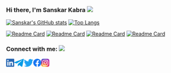 ### Hi there, I'm Sanskar Kabra  <img src="https://tenor.com/view/smile-nick-wilde-zootopia-hello-there-gif-17903828" height="32" />

<!--
**sanskar1306/sanskar1306** is a ✨ _special_ ✨ repository because its `README.md` (this file) appears on your GitHub profile.

Here are some ideas to get you started:

- 🔭 I’m currently working on ...
- 🌱 I’m currently learning ...
- 👯 I’m looking to collaborate on ...
- 🤔 I’m looking for help with ...
- 💬 Ask me about ...
- 📫 How to reach me: ...
- 😄 Pronouns: ...
- ⚡ Fun fact: ...
-->

[![Sanskar's GitHub stats](https://github-readme-stats.vercel.app/api?username=sanskar1306)](https://github.com/sanskar1306/github-readme-stats) [![Top Langs](https://github-readme-stats.vercel.app/api/top-langs/?username=sanskar1306&layout=compact)](https://github.com/sanskar1306)



[![Readme Card](https://github-readme-stats.vercel.app/api/pin/?username=sanskar1306&repo=CineCup)](https://github.com/sanskar1306/CineCup)
[![Readme Card](https://github-readme-stats.vercel.app/api/pin/?username=sanskar1306&repo=catalog)](https://github.com/sanskar1306/catalog)
[![Readme Card](https://github-readme-stats.vercel.app/api/pin/?username=sanskar1306&repo=mausam)](https://github.com/sanskar130/mausam)
[![Readme Card](https://github-readme-stats.vercel.app/api/pin/?username=sanskar1306&repo=ConFusion-app)](https://github.com/sanskar1306/ConFusion-app)



### Connect with me: <img src="https://media.giphy.com/media/LnQjpWaON8nhr21vNW/giphy.gif" height="32">


[<img align="left" alt="Sanskar | LinkedIn" height="22px" src="LinkedIn.png" />][linkedin]
[<img align="left" alt="Sanskar | Telegram" height="22px" src="/Telegram.png" />][telegram]
[<img align="left" alt="Sanskar | Twitter" height="22px" src="/Twitter.png" />][twitter]
[<img align="left" alt="Sanskar | Facebook" height="22px" src="/Facebook.png" />][facebook]
[<img align="left" alt="Sanskar | Instagram" height="22px" src="/Instagram.png" />][instagram]



[linkedin]: https://www.linkedin.com/in/sanskar-kabra-a3a347178/
[telegram]: https://telegram.me/spk1306
[twitter]: https://twitter.com/sans13_k
[facebook]: https://www.facebook.com/sanskar.kabra.3/
[instagram]: https://www.instagram.com/sanskar_kabra13
